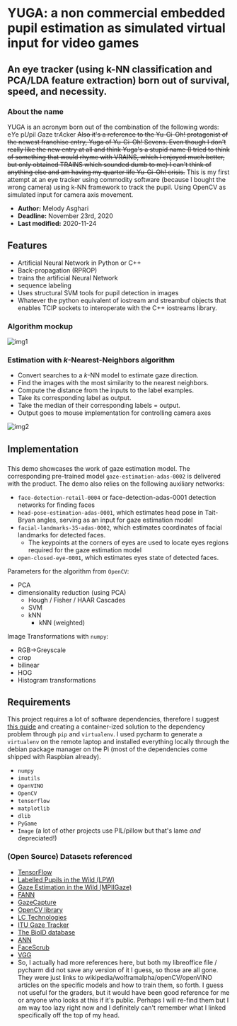 # YUGA: a non commercial embedded pupil estimation as simulated virtual input for video games 

## An eye tracker (using k-NN classification and PCA/LDA feature extraction) born out of survival, speed, and necessity.

### About the name

YUGA is an acronym born out of the combination of the following words: e*Y*e p*U*pil *G*aze tr*A*cker
~~Also it's a reference to the Yu-Gi-Oh! protagonist of the newest franchise entry, Yuga of Yu-Gi-Oh! Sevens. Even though I don't really like the new entry at all and think Yuga's a stupid name (I tried to think of something that would rhyme with VRAINS, which I enjoyed much better, but only obtained TRAINS which sounded dumb to me) I can't think of anything else and am having my quarter life Yu-Gi-Oh! crisis.~~
This is my first attempt at an eye tracker using commodity software (because I bought the wrong camera) using k-NN framework to track the pupil. Using OpenCV as simulated input for camera axis movement.
 
 - **Author:** Melody Asghari
 - **Deadline:** November 23rd, 2020
 - **Last modified:** 2020-11-24

## Features

  * Artificial Neural Network in Python or C++
  * Back-propagation (RPROP)
  * trains the artificial Neural Network
  * sequence labeling
  * Uses structural SVM tools for pupil detection in images
  * Whatever the python equivalent of iostream and streambuf objects that enables TCIP sockets to interoperate with the C++ iostreams library.

### Algorithm mockup

![img1](img/algorithm-detail.png)

### Estimation with _k_-Nearest-Neighbors algorithm
  - Convert searches to a _k_-NN model to estimate gaze direction.
  - Find the images with the most similarity to the nearest neighbors.
  - Compute the distance from the inputs to the label examples.
  - Take its corresponding label as output.
  - Take the median of their corresponding labels = output.
  - Output goes to mouse implementation for controlling camera axes

![img2](img/idk_more_diagrams.png)

## Implementation
### 
This demo showcases the work of gaze estimation model. The corresponding pre-trained model `gaze-estimation-adas-0002` is delivered with the product.
The demo also relies on the following auxiliary networks:
-   `face-detection-retail-0004` or face-detection-adas-0001 detection networks for finding faces
-   `head-pose-estimation-adas-0001`, which estimates head pose in Tait-Bryan angles, serving as an input for gaze estimation model
-   `facial-landmarks-35-adas-0002`, which estimates coordinates of facial landmarks for detected faces.
    - The keypoints at the corners of eyes are used to locate eyes regions required for the gaze estimation model
-   `open-closed-eye-0001`, which estimates eyes state of detected faces. 

Parameters for the algorithm from `OpenCV`:
  - PCA
- dimensionality reduction (using PCA)
  - Hough / Fisher / HAAR Cascades
  - SVM
  - kNN
    - kNN (weighted)
    
Image Transformations with `numpy`:
  - RGB->Greyscale
  - crop
  - bilinear
  - HOG
  - Histogram transformations

## Requirements

  This project requires a lot of software dependencies, therefore I suggest [this guide](https://www.pyimagesearch.com/2019/09/16/install-opencv-4-on-raspberry-pi-4-and-raspbian-buster/) and creating a container-ized solution to the dependency problem through `pip` and `virtualenv`. I used pycharm to generate a `virtualenv` on the remote laptop and installed everything locally through the debian package manager on the Pi (most of the dependencies come shipped with Raspbian already).
  * `numpy`
  * `imutils`
  * `OpenVINO`
  * `OpenCV`
  * `tensorflow`
  * `matplotlib`
  * `dlib`
  * `PyGame`
  * `Image` (a lot of other projects use PIL/pillow but that's lame _and_ depreciated!)

### (Open Source) Datasets referenced
  * [TensorFlow](https://www.tensorflow.org/lite/models/object_detection/overview)
  * [Labelled Pupils in the Wild (LPW)](https://www.mpi-inf.mpg.de/departments/computer-vision-and-machine-learning/research/gaze-based-human-computer-interaction/labelled-pupils-in-the-wild-lpw/) 
  * [Gaze Estimation in the Wild (MPIIGaze)](https://www.mpi-inf.mpg.de/departments/computer-vision-and-machine-learning/research/gaze-based-human-computer-interaction/appearance-based-gaze-estimation-in-the-wild/)
  * [FANN](http://leenissen.dk/fann/wp/)
  * [GazeCapture](https://gazecapture.csail.mit.edu/)
  * [OpenCV library](http://opencv.willowgarage.com/wiki/)
  * [LC Technologies](http://www.eyegaze.com)
  * [ITU Gaze Tracker](http://www.gazegroup.org)
  * [The BioID database](http://support.bioid.com/downloads/facedb/index.php)
  * [ANN](http://www.cs.umd.edu/%7Emount/ANN/)
  * [FaceScrub](http://vintage.winklerbros.net/facescrub.html)
  * [VGG](http://www.robots.ox.ac.uk/~vgg/data/vgg_face/)
  * So, I actually had more references here, but both my libreoffice file / pycharm did not save any version of it I guess, so those are all gone. They were just links to wikipedia/wolframalpha/openCV/openVINO articles on the specific models and how to train them, so forth. I guess not useful for the graders, but it would have been good reference for me or anyone who looks at this if it's public. Perhaps I will re-find them but I am way too lazy right now and I definitely can't remember what I linked specifically off the top of my head.
